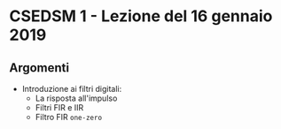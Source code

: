 # CSEDSM 1 - Lezione del 16 gennaio 2019

## Argomenti

* Introduzione ai filtri digitali:
  * La risposta all'impulso
  * Filtri FIR e IIR
  * Filtro FIR `one-zero`
